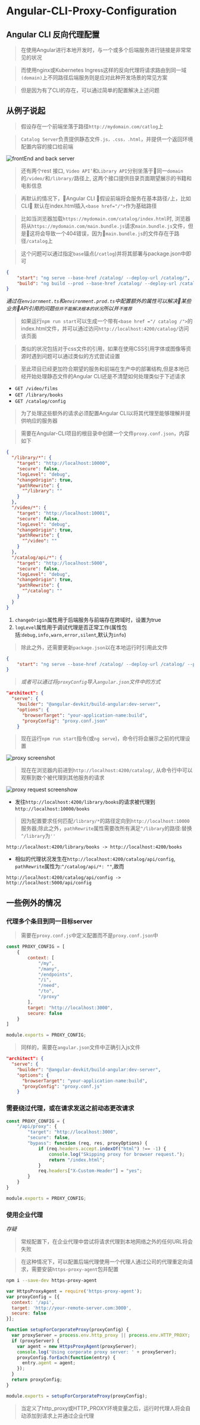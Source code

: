 # Angular-CLI-Proxy-Configuration

## Angular CLI 反向代理配置

> 在使用Angular进行本地开发时，与一个或多个后端服务进行链接是非常常见的状况

> 而使用nginx或Kubernetes Ingress这样的反向代理将请求路由到同一域`(domain)`上不同路径后端服务则是应对此种开发场景的常见方案

> 但是因为有了CLI的存在，可以通过简单的配置解决上述问题

## 从例子说起

> 假设存在一个前端坐落于路径`http://mydomain.com/catlog`上

> `Catalog Server`负责提供静态文件`.js，.css，.html`，并提供一个返回环境配置内容的接口给前端

![frontEnd and back server](./assets/1.png)

> 还有两个rest 接口, `Video API’`和`Library API`分别坐落于同一`domain`的`/video/`和`/library/`路径上, 这两个接口提供目录页面期望展示的书籍和电影信息

> 再默认的情况下，Angular CLI 假设前端将会服务在基本路径`/`上，比如 CLI 默认在index.html插入`<base href="/">`作为基础路径

> 比如当浏览器加载`https://mydomain.com/catalog/index.html`时, 浏览器将从`https://mydomain.com/main.bundle.js`请求`main.bundle.js`文件，但是这将会导致一个404错误，因为`main.bundle.js`的文件存在于路径`/catalog`上

> 这个问题可以通过指定`base`锚点(`/catlog`)并将其部署与package.json中即可

```json
{
    "start": "ng serve --base-href /catalog/ --deploy-url /catalog/",
    "build": "ng build --prod --base-href /catalog/ --deploy-url /catalog/"
}
```

_通过在`enviornment.ts`和`environment.prod.ts`中配置额外的属性可以解决某些业务API引用的问题`但并不能解决根本的状况`所以并`不推荐`_

> 如果运行`npm run start`可以生成一个带有`<base href ="/ catalog /">`的index.html文件，并可以通过访问`http://localhost:4200/catalog/`访问该页面

> 类似的状况包括对于css文件的引用，如果在使用CSS引用字体或图像等资源时遇到问题可以通过类似的方式尝试设置

> 至此项目已经更加符合期望的服务和前端在生产中的部署结构,但是本地已经开始处理静态文件的Angular CLI还是不清楚如何处理类似于下述请求
- `GET /video/films`
- `GET /library/books`
- `GET /catalog/config`

> 为了处理这些额外的请求必须配置Angular CLI以将其代理至能够理解并提供响应的服务器

> 需要在Angular-CLI项目的根目录中创建一个文件`proxy.conf.json`，内容如下

```json
{
  "/library/*": {
    "target": "http://localhost:10000",
    "secure": false,
    "logLevel": "debug",
    "changeOrigin": true,
    "pathRewrite": {
      "^/library": ""
    }
  },
  "/video/*": {
    "target": "http://localhost:10001",
    "secure": false,
    "logLevel": "debug",
    "changeOrigin": true,
    "pathRewrite": {
      "^/video": ""
    }
  },
  "/catalog/api/*": {
    "target": "http://localhost:5000",
    "secure": false,
    "logLevel": "debug",
    "changeOrigin": true,
    "pathRewrite": {
      "^/catalog": ""
    }
  }
}
```

1. `changeOrigin`属性用于后端服务与前端存在跨域时，设置为true
2. `logLevel`属性用于调试代理是否正常工作(属性包括:`debug,info,warn,error,silent`,默认为`info`)
> 除此之外，还需要更新`package.json`以在本地运行时引用此文件

```json
{
    "start": "ng serve --base-href /catalog/ --deploy-url /catalog/ --proxy-config proxy.conf.json",
}
```

> _或者可以通过将`proxyConfig`导入`angular.json`文件中的方式_

```json
"architect": {
  "serve": {
    "builder": "@angular-devkit/build-angular:dev-server",
    "options": {
      "browserTarget": "your-application-name:build",
      "proxyConfig": "proxy.conf.json"
    }
```

> 现在运行`npm run start`指令(或`ng serve`)，命令行将会展示之前的代理设置

![proxy screenshot](./assets/2.jpeg)

> 现在在浏览器内前进到`http://localhost:4200/catalog/`, 从命令行中可以观察到数个被代理到其他服务的请求

![proxy request screenshow](./assets/3.jpeg)

- 发往`http://localhost:4200/library/books`的请求被代理到`http://localhost:10000/books`
> 因为配置要求任何匹配`/library/*`的路径定向到`http://localhost:10000`服务器;除此之外，`pathRewrite`属性需要改所有满足`^/library`的路径:替换`^/library`为`''`

```
http://localhost:4200/library/books -> http://localhost:4200/books
```

- 相似的代理状况发生在`http://localhost:4200/catalog/api/config`, `pathRewrite`属性为:`^/catalog/api/*: ""`,故而

```
http://localhost:4200/catalog/api/config -> http://localhost:5000/api/config
```

## 一些例外的情况

### 代理多个条目到同一目标server

> 需要在`proxy.conf.js`中定义配置而不是`proxy.conf.json`中

```javascript
const PROXY_CONFIG = [
    {
        context: [
            "/my",
            "/many",
            "/endpoints",
            "/i",
            "/need",
            "/to",
            "/proxy"
        ],
        target: "http://localhost:3000",
        secure: false
    }
]

module.exports = PROXY_CONFIG;
```

> 同样的，需要在`angular.json`文件中正确引入js文件

```json
"architect": {
  "serve": {
    "builder": "@angular-devkit/build-angular:dev-server",
    "options": {
      "browserTarget": "your-application-name:build",
      "proxyConfig": "proxy.conf.js"
    }
```

### 需要绕过代理，或在请求发送之前动态更改请求

```javascript
const PROXY_CONFIG = {
    "/api/proxy": {
        "target": "http://localhost:3000",
        "secure": false,
        "bypass": function (req, res, proxyOptions) {
            if (req.headers.accept.indexOf("html") !== -1) {
                console.log("Skipping proxy for browser request.");
                return "/index.html";
            }
            req.headers["X-Custom-Header"] = "yes";
        }
    }
}

module.exports = PROXY_CONFIG;
```

### 使用企业代理

_存疑_

> 常规配置下，在企业代理中尝试将请求代理到本地网络之外的任何URL将会失败

> 在这种情况下，可以配置后端代理使用一个代理人通过公司的代理重定向请求，需要安装`https-proxy-agent`包并配置

```bash
npm i --save-dev https-proxy-agent
```

```javascript
var HttpsProxyAgent = require('https-proxy-agent');
var proxyConfig = [{
  context: '/api',
  target: 'http://your-remote-server.com:3000',
  secure: false
}];

function setupForCorporateProxy(proxyConfig) {
  var proxyServer = process.env.http_proxy || process.env.HTTP_PROXY;
  if (proxyServer) {
    var agent = new HttpsProxyAgent(proxyServer);
    console.log('Using corporate proxy server: ' + proxyServer);
    proxyConfig.forEach(function(entry) {
      entry.agent = agent;
    });
  }
  return proxyConfig;
}

module.exports = setupForCorporateProxy(proxyConfig);
```

> 当定义了http_proxy或HTTP_PROXY环境变量之后，运行时代理人将会自动添加到请求上并通过企业代理
